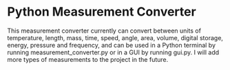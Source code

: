 # Python Measurement Converter
This measurement converter currently can convert between units of temperature, length, mass, time, speed, angle, area, volume, digital storage, energy, pressure and frequency, and can be used in a Python terminal by running measurement_converter.py or in a GUI by running gui.py. I will add more types of measurements to the project in the future.